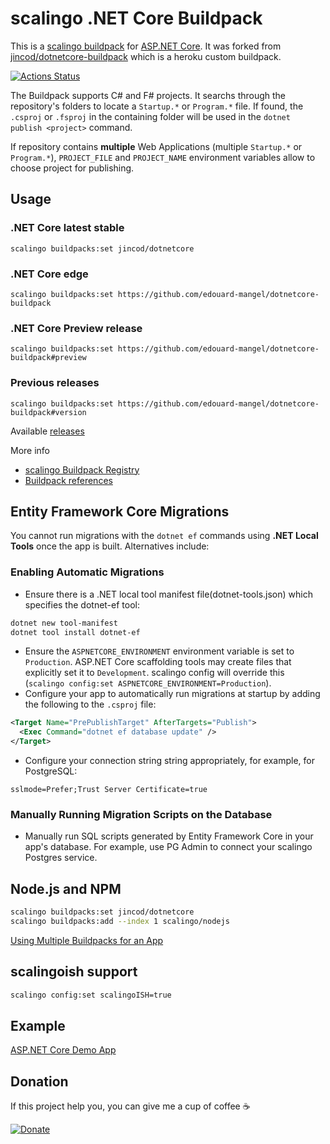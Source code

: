 # scalingo .NET Core Buildpack


This is a [scalingo buildpack](https://doc.scalingo.com/platform/deployment/buildpacks/custom) for [ASP.NET Core](https://docs.microsoft.com/en-us/aspnet/core/). It was forked from [jincod/dotnetcore-buildpack](https://github.com/jincod/dotnetcore-buildpack) which is a heroku custom buildpack. 

[![Actions Status](https://github.com/edouard-mangel/dotnetcore-buildpack/workflows/main/badge.svg)](https://github.com/edouard-mangel/dotnetcore-buildpack/actions)

The Buildpack supports C# and F# projects. It searchs through the repository's folders to locate a `Startup.*` or `Program.*` file. If found, the `.csproj` or `.fsproj` in the containing folder will be used in the `dotnet publish <project>` command.

If repository contains **multiple** Web Applications (multiple `Startup.*` or `Program.*`), `PROJECT_FILE` and `PROJECT_NAME` environment variables allow to choose project for publishing.

## Usage

### .NET Core latest stable

```
scalingo buildpacks:set jincod/dotnetcore
```

### .NET Core edge

```
scalingo buildpacks:set https://github.com/edouard-mangel/dotnetcore-buildpack
```

### .NET Core Preview release

```
scalingo buildpacks:set https://github.com/edouard-mangel/dotnetcore-buildpack#preview
```

### Previous releases

```
scalingo buildpacks:set https://github.com/edouard-mangel/dotnetcore-buildpack#version
```

Available [releases](https://github.com/edouard-mangel/dotnetcore-buildpack/releases)

More info

- [scalingo Buildpack Registry](https://devcenter.scalingo.com/articles/buildpack-registry)
- [Buildpack references](https://devcenter.scalingo.com/articles/buildpacks#buildpack-references)

## Entity Framework Core Migrations

You cannot run migrations with the `dotnet ef` commands using **.NET Local Tools** once the app is built. Alternatives include:

### Enabling Automatic Migrations

- Ensure there is a .NET local tool manifest file(dotnet-tools.json) which specifies the dotnet-ef tool:

```bash
dotnet new tool-manifest
dotnet tool install dotnet-ef
```

- Ensure the `ASPNETCORE_ENVIRONMENT` environment variable is set to `Production`. ASP.NET Core scaffolding tools may create files that explicitly set it to `Development`. scalingo config will override this (`scalingo config:set ASPNETCORE_ENVIRONMENT=Production`).
- Configure your app to automatically run migrations at startup by adding the following to the `.csproj` file:

```xml
<Target Name="PrePublishTarget" AfterTargets="Publish">
  <Exec Command="dotnet ef database update" />
</Target>
```

- Configure your connection string string appropriately, for example, for PostgreSQL:

`sslmode=Prefer;Trust Server Certificate=true`

### Manually Running Migration Scripts on the Database

- Manually run SQL scripts generated by Entity Framework Core in your app's database. For example, use PG Admin to connect your scalingo Postgres service.

## Node.js and NPM

```bash
scalingo buildpacks:set jincod/dotnetcore
scalingo buildpacks:add --index 1 scalingo/nodejs
```

[Using Multiple Buildpacks for an App](https://devcenter.scalingo.com/articles/using-multiple-buildpacks-for-an-app)

## scalingoish support

```bash
scalingo config:set scalingoISH=true
```

## Example

[ASP.NET Core Demo App](https://github.com/jincod/AspNet5DemoApp)

## Donation

If this project help you, you can give me a cup of coffee ☕

[![Donate](https://img.shields.io/badge/Donate-PayPal-green.svg)](https://www.paypal.me/jincod/5)
